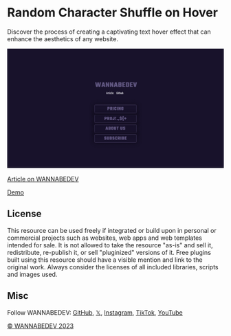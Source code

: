 # Random Character Shuffle on Hover

Discover the process of creating a captivating text hover effect that can enhance the aesthetics of any website.

![Random Character Shuffle on Hover](/assets/img/random-character-shuffle-on-hover.png)

[Article on WANNABEDEV](https://wannabedev.io/tutorials/random-character-shuffle-on-hover)

[Demo](https://www.wannabedev.io/_posts/random-character-shuffle-on-hover/demo/index.html)

## License
This resource can be used freely if integrated or build upon in personal or commercial projects such as websites, web apps and web templates intended for sale. It is not allowed to take the resource "as-is" and sell it, redistribute, re-publish it, or sell "pluginized" versions of it. Free plugins built using this resource should have a visible mention and link to the original work. Always consider the licenses of all included libraries, scripts and images used.

## Misc

Follow WANNABEDEV: [GitHub](https://github.com/wannabedevio), [𝕏](https://twitter.com/wannabedev_io), [Instagram](https://www.instagram.com/wannabedev.io/), [TikTok](https://www.tiktok.com/@wannabedev.io), [YouTube](https://www.youtube.com/@wannabedev-io) 

[© WANNABEDEV 2023](https://wannabedev.io)

